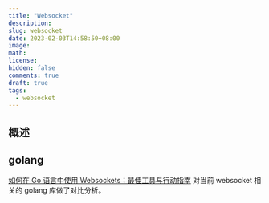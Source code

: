 ```yaml
---
title: "Websocket"
description:
slug: websocket
date: 2023-02-03T14:58:50+08:00
image:
math:
license:
hidden: false
comments: true
draft: true
tags:
  - websocket
---
```


## 概述

## golang

[如何在 Go 语言中使用 Websockets：最佳工具与行动指南](https://tonybai.com/2019/09/28/how-to-build-websockets-in-go/) 对当前 websocket 相关的 golang 库做了对比分析。
